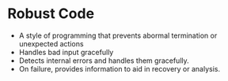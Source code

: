 # Robust Code

- A style of programming that prevents abormal termination or unexpected actions
- Handles bad input gracefully
- Detects internal errors and handles them gracefully.
- On failure, provides information to aid in recovery or analysis.
